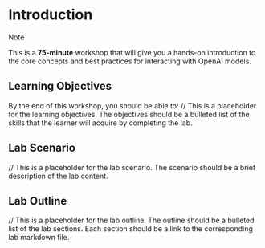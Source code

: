 # Introduction

> [!NOTE]
>This is a **75-minute** workshop that will give you a hands-on introduction to the core concepts and best practices for interacting with OpenAI models.

## Learning Objectives

By the end of this workshop, you should be able to:
// This is a placeholder for the learning objectives. The objectives should be a bulleted list of the skills that the learner will acquire by completing the lab.

## Lab Scenario
// This is a placeholder for the lab scenario. The scenario should be a brief description of the lab content.

## Lab Outline
// This is a placeholder for the lab outline. The outline should be a bulleted list of the lab sections. Each section should be a link to the corresponding lab markdown file.
